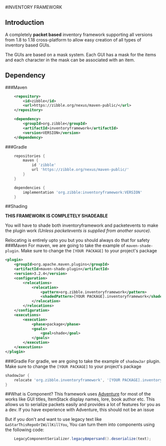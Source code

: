 #INVENTORY FRAMEWORK


## Introduction
A completely **packet based** inventory framework supporting all versions from 1.8 to 1.18 cross-platform to allow easy creation of all types of inventory based GUIs.

The GUIs are based on a mask system. Each GUI has a mask for the items and each character in the mask can be associated with an item.

## Dependency
###Maven
```xml
    <repository>
        <id>zibble</id>
        <url>https://zibble.org/nexus/maven-public/</url>
    </repository>
```
```xml
    <dependency>
        <groupId>org.zibble</groupId>
        <artifactId>inventoryframework</artifactId>
        <version>VERSION</version>
    </dependency>
```

###Gradle
```groovy
    repositories {
        maven {
            id 'zibble'
            url 'https://zibble.org/nexus/maven-public/'
        }
    }
```

```groovy
    dependencies {
        implementation 'org.zibble:inventoryframework:VERSION'
    }
```

##Shading

**THIS FRAMEWORK IS COMPLETELY SHADEABLE**

You will have to shade both inventoryframework and packetevents to make the plugin work *(Unless packetevents is supplied from another source)*.

Relocating is entirely upto you but you should always do that for safety
###Maven
For maven, we are going to take the example of `maven-shade-plugin`.
Make sure to change the `[YOUR PACKAGE]` to your project's package

```xml
<plugin>
    <groupId>org.apache.maven.plugins</groupId>
    <artifactId>maven-shade-plugin</artifactId>
    <version>3.2.4</version>
    <configuration>
        <relocations>
            <relocation>
                <pattern>org.zibble.inventoryframework</pattern>
                <shadedPattern>[YOUR PACKAGE].inventoryframework</shadedPattern>
            </relocation>
        </relocations>
    </configuration>
    <executions>
        <execution>
            <phase>package</phase>
            <goals>
                <goal>shade</goal>
            </goals>
        </execution>
    </executions>
</plugin>
```

###Gradle
For gradle, we are going to take the example of `shadowJar` plugin. Make sure to change the `[YOUR PACKAGE]` to your project's package
```groovy
shadowJar {
    relocate 'org.zibble.inventoryframework', '[YOUR PACKAGE].inventoryframework'
}
```

##What is Component?
This framework uses <a href="https://github.com/KyoriPowered/adventure">Adventure</a> for most of the works like GUI titles, ItemStack display names, lore, book author etc. This allows us to serialize packets easily and provides a lot of features for you as a dev. If you have experience with Adventure, this should not be an issue

But if you don't and want to use legacy text like `&aStarThisRepoOrIWillKillYou`, You can turn them into components using the following code:

```java
    LegacyComponentSerializer.legacyAmpersand().deserialize(text);
```



